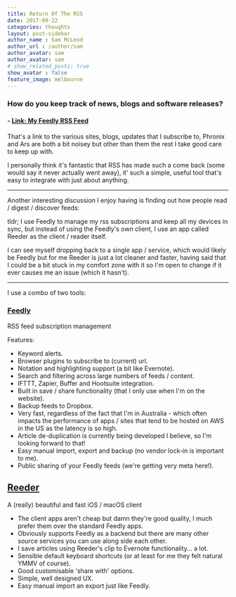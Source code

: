 ```yaml
---
title: Return Of The RSS
date: 2017-09-22
categories: thoughts
layout: post-sidebar
author_name : Sam McLeod
author_url : /author/sam
author_avatar: sam
author_avatar: sam
# show_related_posts: true
show_avatar : false
feature_image: melbourne
---
```


### How do you keep track of news, blogs and software releases?

#### - [Link: My Feedly RSS Feed](http://feedly.com/smcleod/blogs)

That's a link to the various sites, blogs, updates that I subscribe to, Phronix and Ars are both a bit noisey but other than them the rest I take good care to keep up with.

I personally think it's fantastic that RSS has made such a come back (some would say it never actually went away), it' such a simple, useful tool that's easy to integrate with just about anything.

----

Another interesting discussion I enjoy having is finding out how people read / digest / discover feeds:

tldr; I use Feedly to manage my rss subscriptions and keep all my devices in sync, but instead of using the Feedly's own client, I use an app called Reeder as the client / reader itself.

I can see myself dropping back to a single app / service, which would likely be Feedly but for me Reeder is just a lot cleaner and faster, having said that I could be a bit stuck in my comfort zone with it so I'm open to change if it ever causes me an issue (which it hasn't).

----

I use a combo of two tools:

### [Feedly](https://feedly.com)

RSS feed subscription management

Features:

- Keyword alerts.
- Browser plugins to subscribe to (current) url.
- Notation and highlighting support (a bit like Evernote).
- Search and filtering across large numbers of feeds / content.
- IFTTT, Zapier, Buffer and Hootsuite integration.
- Built in save / share functionality (that I only use when I'm on the website).
- Backup feeds to Dropbox.
- Very fast, regardless of the fact that I'm in Australia - which often impacts the performance of apps / sites that tend to be hosted on AWS in the US as the latency is so high.
- Article de-duplication is currently being developed I believe, so I'm looking forward to that!
- Easy manual import, export and backup (no vendor lock-in is important to me).
- Public sharing of your Feedly feeds (we're getting very meta here!).

## [Reeder](http://reederapp.com)

A (really) beautiful and fast iOS / macOS client

- The client apps aren't cheap but damn they're good quality, I much prefer them over the standard Feedly apps.
- Obviously supports Feedly as a backend but there are many other source services you can use along side each other.
- I save articles using Reeder's clip to Evernote functionality... a lot.
- Sensible default keyboard shortcuts (or at least for me they felt natural YMMV of course).
- Good customisable 'share with' options.
- Simple, well designed UX.
- Easy manual import an export just like Feedly.